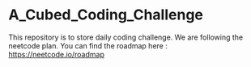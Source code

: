 # A_Cubed_Coding_Challenge
This repository is to store daily coding challenge. We are following the neetcode plan. 
You can find the roadmap here : https://neetcode.io/roadmap
